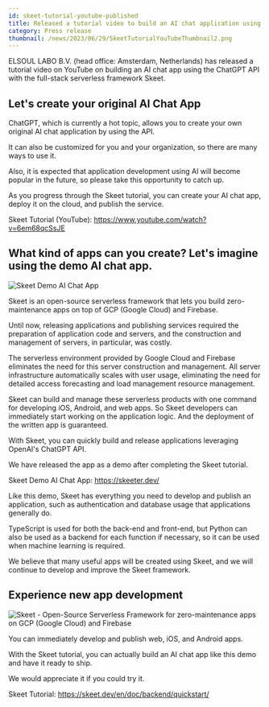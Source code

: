 ```yaml
---
id: skeet-tutorial-youtube-published
title: Released a tutorial video to build an AI chat application using ChatGPT API using Skeet
category: Press release
thumbnail: /news/2023/06/29/SkeetTutorialYouTubeThumbnail2.png
---
```


ELSOUL LABO B.V. (head office: Amsterdam, Netherlands) has released a tutorial video on YouTube on building an AI chat app using the ChatGPT API with the full-stack serverless framework Skeet.

## Let's create your original AI Chat App

ChatGPT, which is currently a hot topic, allows you to create your own original AI chat application by using the API.

It can also be customized for you and your organization, so there are many ways to use it.

Also, it is expected that application development using AI will become popular in the future, so please take this opportunity to catch up.

As you progress through the Skeet tutorial, you can create your AI chat app, deploy it on the cloud, and publish the service.

Skeet Tutorial (YouTube): https://www.youtube.com/watch?v=6em68qcSsJE

## What kind of apps can you create? Let's imagine using the demo AI chat app.

![Skeet Demo AI Chat App](/news/2023/06/19/SkeetDemoPublished.png)

Skeet is an open-source serverless framework that lets you build zero-maintenance apps on top of GCP (Google Cloud) and Firebase.

Until now, releasing applications and publishing services required the preparation of application code and servers, and the construction and management of servers, in particular, was costly.

The serverless environment provided by Google Cloud and Firebase eliminates the need for this server construction and management. All server infrastructure automatically scales with user usage, eliminating the need for detailed access forecasting and load management resource management.

Skeet can build and manage these serverless products with one command for developing iOS, Android, and web apps. So Skeet developers can immediately start working on the application logic. And the deployment of the written app is guaranteed.

With Skeet, you can quickly build and release applications leveraging OpenAI's ChatGPT API.

We have released the app as a demo after completing the Skeet tutorial.

Skeet Demo AI Chat App: https://skeeter.dev/

Like this demo, Skeet has everything you need to develop and publish an application, such as authentication and database usage that applications generally do.

TypeScript is used for both the back-end and front-end, but Python can also be used as a backend for each function if necessary, so it can be used when machine learning is required.

We believe that many useful apps will be created using Skeet, and we will continue to develop and improve the Skeet framework.

## Experience new app development

![Skeet - Open-Source Serverless Framework for zero-maintenance apps on GCP (Google Cloud) and Firebase](/news/2023/06/13/EffortlessServerlessSkeet.png)

You can immediately develop and publish web, iOS, and Android apps.

With the Skeet tutorial, you can actually build an AI chat app like this demo and have it ready to ship.

We would appreciate it if you could try it.

Skeet Tutorial: https://skeet.dev/en/doc/backend/quickstart/
